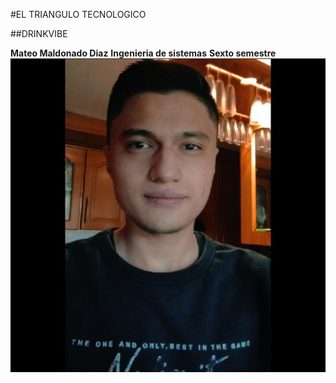 #EL TRIANGULO TECNOLOGICO

##DRINKVIBE

**Mateo Maldonado Diaz**
**Ingenieria de sistemas**
**Sexto semestre**
![Descripción de la imagen](Fotos/FotoMateo.png)
